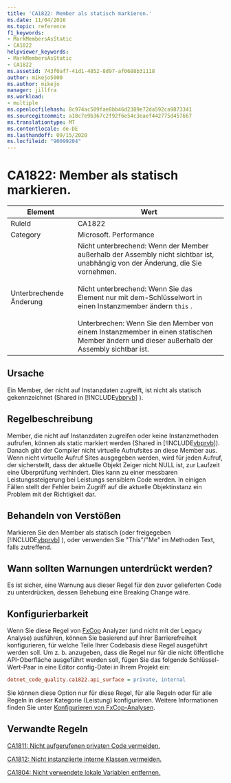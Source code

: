 ```yaml
---
title: 'CA1822: Member als statisch markieren.'
ms.date: 11/04/2016
ms.topic: reference
f1_keywords:
- MarkMembersAsStatic
- CA1822
helpviewer_keywords:
- MarkMembersAsStatic
- CA1822
ms.assetid: 743f0af7-41d1-4852-8d97-af0688b31118
author: mikejo5000
ms.author: mikejo
manager: jillfra
ms.workload:
- multiple
ms.openlocfilehash: 8c974ac509fae8bb46d2389e72da592ca9873341
ms.sourcegitcommit: a18c7e9b367c2f92f6e54c3eaef442775d457667
ms.translationtype: MT
ms.contentlocale: de-DE
ms.lasthandoff: 09/15/2020
ms.locfileid: "90099204"
---
```

# <a name="ca1822-mark-members-as-static"></a>CA1822: Member als statisch markieren.

|Element|Wert|
|-|-|
|RuleId|CA1822|
|Category|Microsoft. Performance|
|Unterbrechende Änderung|Nicht unterbrechend: Wenn der Member außerhalb der Assembly nicht sichtbar ist, unabhängig von der Änderung, die Sie vornehmen.<br /><br />Nicht unterbrechend: Wenn Sie das Element nur mit dem-Schlüsselwort in einen Instanzmember ändern `this` .<br /><br /> Unterbrechen: Wenn Sie den Member von einem Instanzmember in einen statischen Member ändern und dieser außerhalb der Assembly sichtbar ist.|

## <a name="cause"></a>Ursache
Ein Member, der nicht auf Instanzdaten zugreift, ist nicht als statisch gekennzeichnet (Shared in [!INCLUDE[vbprvb](../code-quality/includes/vbprvb_md.md)] ).

## <a name="rule-description"></a>Regelbeschreibung
Member, die nicht auf Instanzdaten zugreifen oder keine Instanzmethoden aufrufen, können als static markiert werden (Shared in [!INCLUDE[vbprvb](../code-quality/includes/vbprvb_md.md)]). Danach gibt der Compiler nicht virtuelle Aufrufsites an diese Member aus. Wenn nicht virtuelle Aufruf Sites ausgegeben werden, wird für jeden Aufruf, der sicherstellt, dass der aktuelle Objekt Zeiger nicht NULL ist, zur Laufzeit eine Überprüfung verhindert. Dies kann zu einer messbaren Leistungssteigerung bei Leistungs sensiblem Code werden. In einigen Fällen stellt der Fehler beim Zugriff auf die aktuelle Objektinstanz ein Problem mit der Richtigkeit dar.

## <a name="how-to-fix-violations"></a>Behandeln von Verstößen
Markieren Sie den Member als statisch (oder freigegeben [!INCLUDE[vbprvb](../code-quality/includes/vbprvb_md.md)] ), oder verwenden Sie "This"/"Me" im Methoden Text, falls zutreffend.

## <a name="when-to-suppress-warnings"></a>Wann sollten Warnungen unterdrückt werden?
Es ist sicher, eine Warnung aus dieser Regel für den zuvor gelieferten Code zu unterdrücken, dessen Behebung eine Breaking Change wäre.

## <a name="configurability"></a>Konfigurierbarkeit

Wenn Sie diese Regel von [FxCop](install-fxcop-analyzers.md) Analyzer (und nicht mit der Legacy Analyse) ausführen, können Sie basierend auf ihrer Barrierefreiheit konfigurieren, für welche Teile Ihrer Codebasis diese Regel ausgeführt werden soll. Um z. b. anzugeben, dass die Regel nur für die nicht öffentliche API-Oberfläche ausgeführt werden soll, fügen Sie das folgende Schlüssel-Wert-Paar in eine Editor config-Datei in Ihrem Projekt ein:

```ini
dotnet_code_quality.ca1822.api_surface = private, internal
```

Sie können diese Option nur für diese Regel, für alle Regeln oder für alle Regeln in dieser Kategorie (Leistung) konfigurieren. Weitere Informationen finden Sie unter [Konfigurieren von FxCop-Analysen](configure-fxcop-analyzers.md).

## <a name="related-rules"></a>Verwandte Regeln
[CA1811: Nicht aufgerufenen privaten Code vermeiden.](../code-quality/ca1811.md)

[CA1812: Nicht instanziierte interne Klassen vermeiden.](../code-quality/ca1812.md)

[CA1804: Nicht verwendete lokale Variablen entfernen.](../code-quality/ca1804.md)
